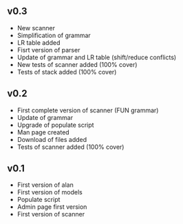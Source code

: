 ## v0.3
* New scanner
* Simplification of grammar
* LR table added
* Fisrt version of parser
* Update of grammar and LR table (shift/reduce conflicts)
* New tests of scanner added (100% cover)
* Tests of stack added (100% cover)

## v0.2
* First complete version of scanner (FUN grammar)
* Update of grammar 
* Upgrade of populate script
* Man page created
* Download of files added
* Tests of scanner added (100% cover)

## v0.1

* First version of alan
* First version of models
* Populate script
* Admin page first version
* First version of scanner